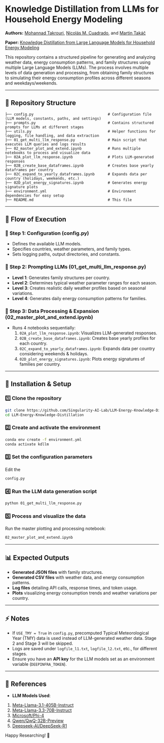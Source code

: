 # Knowledge Distillation from LLMs for Household Energy Modeling

**Authors:** [Mohannad Takrouri](https://github.com/MohannadTak/), [Nicolás M. Cuadrado](https://github.com/nicosquare), and [Martin Takáč](https://github.com/martintaki)

**Paper:** [Knowledge Distillation from Large Language Models for Household Energy Modeling](https://arxiv.org/abs/example) 

This repository contains a structured pipeline for generating and analyzing weather data, energy consumption patterns, and family structures using multiple Large Language Models (LLMs). The process involves multiple levels of data generation and processing, from obtaining family structures to simulating their energy consumption profiles across different seasons and weekdays/weekends.

---
## 📂 Repository Structure

```
├── config.py                                  # Configuration file (LLM models, constants, paths, and settings)
├── prompts.py                                 # Contains structured prompts for LLMs at different stages
├── utils.py                                   # Helper functions for logging, file handling, and data extraction
├── 01_get_multi_llm_response.py               # Main script that executes LLM queries and logs results
├── 02_master_plot_and_extend.ipynb            # Runs multiple notebooks to process and visualize data
├── 02A_plot_llm_response.ipynb                # Plots LLM-generated responses
├── 02B_create_base_dataframes.ipynb           # Creates base yearly dataframes per country
├── 02C_expand_to_yearly_dataframes.ipynb      # Expands data per country (holidays, weekends, etc.)
├── 02D_plot_energy_signatures.ipynb           # Generates energy signature plots
├── environment.yml                            # Environment dependencies for easy setup
├── README.md                                  # This file
```

---
## 🚀 Flow of Execution

### 🔹 **Step 1: Configuration (config.py)**
- Defines the available LLM models.
- Specifies countries, weather parameters, and family types.
- Sets logging paths, output directories, and constants.

### 🔹 **Step 2: Prompting LLMs (01_get_multi_llm_response.py)**
- **Level 1**: Generates family structures per country.
- **Level 2**: Determines typical weather parameter ranges for each season.
- **Level 3**: Creates realistic daily weather profiles based on seasonal variations.
- **Level 4**: Generates daily energy consumption patterns for families.

### 🔹 **Step 3: Data Processing & Expansion (02_master_plot_and_extend.ipynb)**
- Runs 4 notebooks sequentially:
  1. `02A_plot_llm_response.ipynb`: Visualizes LLM-generated responses.
  2. `02B_create_base_dataframes.ipynb`: Creates base yearly profiles for each country.
  3. `02C_expand_to_yearly_dataframes.ipynb`: Expands data per country considering weekends & holidays.
  4. `02D_plot_energy_signatures.ipynb`: Plots energy signatures of families per country.

---
## 🔧 Installation & Setup

### 1️⃣ **Clone the repository**
```bash
git clone https://github.com/Singularity-AI-Lab/LLM-Energy-Knowledge-Distillation.git
cd LLM-Energy-Knowledge-Distillation
```

### 2️⃣ **Create and activate the environment**
```bash
conda env create -f environment.yml
conda activate kdllm
```

### 3️⃣ **Set the configuration parameters**
Edit the 
```bash
config.py
```

### 4️⃣ **Run the LLM data generation script**
```bash
python 01_get_multi_llm_response.py
```

### 5️⃣ **Process and visualize the data**
Run the master plotting and processing notebook:
```bash
02_master_plot_and_extend.ipynb
```

---
## 📊 Expected Outputs
- **Generated JSON files** with family structures.
- **Generated CSV files** with weather data, and energy consumption patterns.
- **Log files** detailing API calls, response times, and token usage.
- **Plots** visualizing energy consumption trends and weather variations per country.

---
## ⚡ Notes
- If `USE_TMY = True` in `config.py`, precomputed Typical Meteorological Year (TMY) data is used instead of LLM-generated weather data. Stage 2 and Stage 3 will be skipped.
- Logs are saved under `logfile_l1.txt`, `logfile_l2.txt`, etc., for different stages.
- Ensure you have an **API key** for the LLM models set as an environment variable (`DEEPINFRA_TOKEN`).

---
## 🔗 References
- **LLM Models Used**:
1. [Meta-Llama-3.1-405B-Instruct](https://deepinfra.com/meta-llama/Meta-Llama-3.1-405B-Instruct)
2. [Meta-Llama-3.3-70B-Instruct](https://deepinfra.com/meta-llama/Llama-3.3-70B-Instruct)
3. [Microsoft/Phi-4](https://deepinfra.com/microsoft/phi-4)
4. [Qwen/QwQ-32B-Preview](https://deepinfra.com/Qwen/QwQ-32B-Preview)
5. [Deepseek-AI/DeepSeek-R1](https://deepinfra.com/deepseek-ai/DeepSeek-R1)

Happy Researching! 🚀
